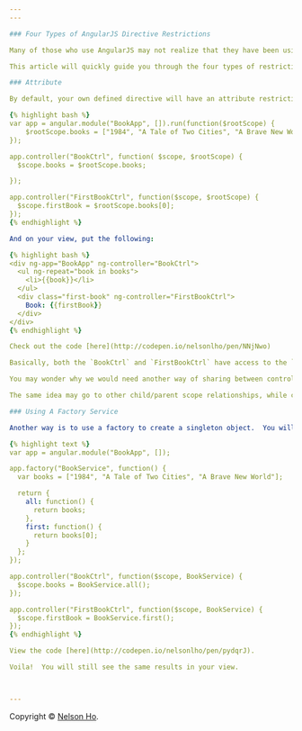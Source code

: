 ```yaml
---
---

### Four Types of AngularJS Directive Restrictions

Many of those who use AngularJS may not realize that they have been using directives; `ng-app` and `ng-controller` are amongst the most commonly used Angular directives.  Developers may also write their own directives.  The benefit of having your own defined directives, other than eliminating redundancy by having reusable code, is that designers and other team members not familiar with JavaScript at all will have little difficulty understand what a well-named directive is for.

This article will quickly guide you through the four types of restrictions.

### Attribute

By default, your own defined directive will have an attribute restriction.  

{% highlight bash %}
var app = angular.module("BookApp", []).run(function($rootScope) {
    $rootScope.books = ["1984", "A Tale of Two Cities", "A Brave New World"];
});

app.controller("BookCtrl", function( $scope, $rootScope) {
  $scope.books = $rootScope.books;

});

app.controller("FirstBookCtrl", function($scope, $rootScope) {
  $scope.firstBook = $rootScope.books[0];
});
{% endhighlight %}

And on your view, put the following:

{% highlight bash %}
<div ng-app="BookApp" ng-controller="BookCtrl">
  <ul ng-repeat="book in books">
    <li>{{book}}</li>
  </ul>
  <div class="first-book" ng-controller="FirstBookCtrl">
    Book: {{firstBook}}
  </div>
</div>
{% endhighlight %}

Check out the code [here](http://codepen.io/nelsonlho/pen/NNjNwo)

Basically, both the `BookCtrl` and `FirstBookCtrl` have access to the `$rootScope`, which contains all of the books chosen, however `BookCtrl` shows all of these books while `FirstBookCtrl` only shows the first.

You may wonder why we would need another way of sharing between controllers.  However, be reminded that in a complicated application, many controllers will have access to the same `$rootScope`.  Giving other controllers to change what every controller may be dependent on may simply not be a good practice.

The same idea may go to other child/parent scope relationships, while children may have access to their parents' scopes.  What if you want to take away the ability for these controllers to alter the information that many other parts of your application may need to share?

### Using A Factory Service

Another way is to use a factory to create a singleton object.  You will need to alter your Angular code as follows:

{% highlight text %}
var app = angular.module("BookApp", []);

app.factory("BookService", function() {
  var books = ["1984", "A Tale of Two Cities", "A Brave New World"];

  return {
    all: function() {
      return books;
    },
    first: function() {
      return books[0];
    }
  };
});

app.controller("BookCtrl", function($scope, BookService) {
  $scope.books = BookService.all();
});

app.controller("FirstBookCtrl", function($scope, BookService) {
  $scope.firstBook = BookService.first();
});
{% endhighlight %}

View the code [here](http://codepen.io/nelsonlho/pen/pydqrJ).

Voila!  You will still see the same results in your view.



---
```


Copyright &copy; [Nelson Ho](http://www.github.com/nelsonlho).
